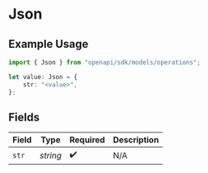 # Json

## Example Usage

```typescript
import { Json } from "openapi/sdk/models/operations";

let value: Json = {
    str: "<value>",
};
```

## Fields

| Field              | Type               | Required           | Description        |
| ------------------ | ------------------ | ------------------ | ------------------ |
| `str`              | *string*           | :heavy_check_mark: | N/A                |
